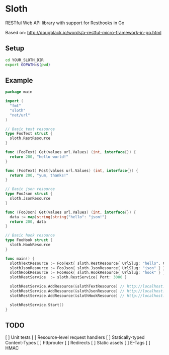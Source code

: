 # Sloth
RESTful Web API library with support for Resthooks in Go

Based on: http://dougblack.io/words/a-restful-micro-framework-in-go.html

## Setup

```bash
cd YOUR_SLOTH_DIR
export GOPATH=$(pwd)
```

## Example

```go
package main

import (
  "fmt"
  "sloth"
  "net/url"
)

// Basic text resource
type FooText struct {
  sloth.RestResource
}

func (FooText) Get(values url.Values) (int, interface{}) {
  return 200, "hello world!"
}

func (FooText) Post(values url.Values) (int, interface{}) {
  return 200, "yum, thanks!"
}

// Basic json resource
type FooJson struct {
  sloth.JsonResource
}

func (FooJson) Get(values url.Values) (int, interface{}) {
  data := map[string]string{"hello": "json!"}
  return 200, data
}

// Basic hook resource
type FooHook struct {
  sloth.HookResource
}

func main() {
  slothTextResource := FooText{ sloth.RestResource{ UrlSlug: "hello", ContentType: "text/html; charset=utf8" } }
  slothJsonResource := FooJson{ sloth.JsonResource{ UrlSlug: "json" } }
  slothHookResource := FooHook{ sloth.HookResource{ UrlSlug: "hook" } }
  slothRestService  := sloth.RestService{ Port: 3000 }

  slothRestService.AddResource(&slothTextResource) // http://localhost:3000/hello
  slothRestService.AddResource(&slothJsonResource) // http://localhost:3000/json
  slothRestService.AddResource(&slothHookResource) // http://localhost:3000/hook - automatically supports content subscriptions via PUT

  slothRestService.Start()
}


```

## TODO

[ ] Unit tests
[ ] Resource-level request handlers
[ ] Statically-typed Content-Types
[ ] httprouter
[ ] Redirects
[ ] Static assets
[ ] E-Tags
[ ] HMAC